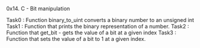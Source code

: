 0x14. C - Bit manipulation

Task0 : Function binary_to_uint converts a binary number to an unsigned int
Task1 : Function that prints the binary representation of a number.
Task2 : Function that get_bit - gets the value of a bit at a given index
Task3 : Function that sets the value of a bit to 1 at a given index.
